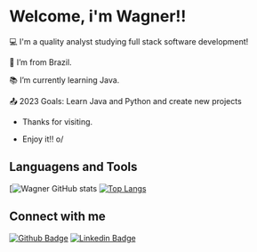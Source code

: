 # Welcome, i'm Wagner!!


:computer: I'm a quality analyst studying full stack software development!

:house_with_garden: I’m from Brazil.

:books: I’m currently learning Java.

:outbox_tray: 2023 Goals: Learn Java and Python and create new projects


- Thanks for visiting.

- Enjoy it!! o/


## Languagens and Tools


[![Wagner GitHub stats](https://github-readme-stats.vercel.app/api?username=wagnerdantas&show_icons=true)
[![Top Langs](https://github-readme-stats.vercel.app/api/top-langs/?username=wagnerdantas)](https://github.com/wagnerdantas/github-readme-stats)



## Connect with me

[![Github Badge](https://img.shields.io/badge/-Github-000?style=flat-square&logo=Github&logoColor=white&link=LINK_GIT)](https://github.com/wagnerdantas) [![Linkedin Badge](https://img.shields.io/badge/-LinkedIn-blue?style=flat-square&logo=Linkedin&logoColor=white&link=LINK_LINKEDIN)]( https://www.linkedin.com/in/wagner-dantas/)

